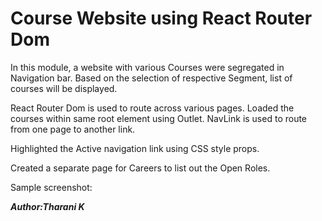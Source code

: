 # Course Website using React Router Dom
In this module, a website with various Courses were segregated in Navigation bar. Based on the selection of respective Segment, list of courses will be displayed.

React Router Dom is used to route across various pages. Loaded the courses within same root element using Outlet. NavLink is used to route from one page to another link.

Highlighted the Active navigation link using CSS style props.

Created a separate page for Careers to list out the Open Roles.

Sample screenshot:


***Author:Tharani K***
